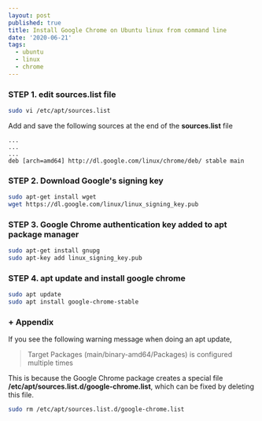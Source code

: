 ```yaml
---
layout: post
published: true
title: Install Google Chrome on Ubuntu linux from command line
date: '2020-06-21'
tags:
  - ubuntu
  - linux
  - chrome
---
```

### STEP 1. edit **sources.list** file

```bash
sudo vi /etc/apt/sources.list
```
Add and save the following sources at the end of the **sources.list** file

```
...
...
...
deb [arch=amd64] http://dl.google.com/linux/chrome/deb/ stable main
```



### STEP 2. Download Google's signing key

```bash
sudo apt-get install wget
wget https://dl.google.com/linux/linux_signing_key.pub
```



### STEP 3. Google Chrome authentication key added to apt package manager

```bash
sudo apt-get install gnupg
sudo apt-key add linux_signing_key.pub
```



### STEP 4. apt update and install google chrome

```bash
sudo apt update
sudo apt install google-chrome-stable
```



### + Appendix
If you see the following warning message when doing an apt update,

> Target Packages (main/binary-amd64/Packages) is configured multiple times

This is because the Google Chrome package creates a special file **/etc/apt/sources.list.d/google-chrome.list**, which can be fixed by deleting this file.
```bash
sudo rm /etc/apt/sources.list.d/google-chrome.list
```  
